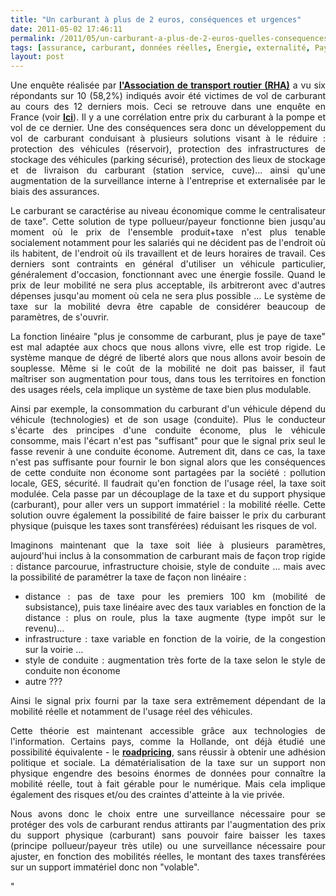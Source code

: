 ```yaml
---
title: "Un carburant à plus de 2 euros, conséquences et urgences"
date: 2011-05-02 17:46:11
permalink: /2011/05/un-carburant-a-plus-de-2-euros-quelles-consequences-quelles-urgences.html
tags: [assurance, carburant, données réelles, Energie, externalité, Pay as You Move]
layout: post
---
```


<p style="text-align: justify">Une enquête réalisée par <strong><a href="http://www.roadtransport.com/Articles/2011/03/23/138355/Fuel-theft-cases-soar-as-diesel-prices-hit-all-time.htm" target="_blank">l'Association de transport routier (RHA)</a></strong> a vu six répondants sur 10 (58,2%) indiqués avoir été victimes de vol de carburant au cours des 12 derniers mois. Ceci se retrouve dans une enquête en France (voir <strong><a href="https://gabrielplassat.github.io/transportsdufutur/wp-content/uploads/sites/6/2011/05/CPVolDeGasoil.pdf" target="_blank">Ici</a></strong>). Il y a une corrélation entre prix du carburant à la pompe et vol de ce dernier. Une des conséquences sera donc un développement du vol de carburant conduisant à plusieurs solutions visant à le réduire : protection des véhicules (réservoir), protection des infrastructures de stockage des véhicules (parking sécurisé), protection des lieux de stockage et de livraison du carburant (station service, cuve)... ainsi qu'une augmentation de la surveillance interne à l'entreprise et externalisée par le biais des assurances.</p> <p style="text-align: justify">Le carburant se caractérise au niveau économique comme le centralisateur de taxe". Cette solution de type pollueur/payeur fonctionne bien jusqu'au moment où le prix de l'ensemble produit+taxe n'est plus tenable socialement notamment pour les salariés qui ne décident pas de l'endroit où ils habitent, de l'endroit où ils travaillent et de leurs horaires de travail. Ces derniers sont contraints en général d'utiliser un véhicule particulier, généralement d'occasion, fonctionnant avec une énergie fossile. Quand le prix de leur mobilité ne sera plus acceptable, ils arbitreront avec d'autres dépenses jusqu'au moment où cela ne sera plus possible ... Le système de taxe sur la mobilité devra être capable de considérer beaucoup de paramètres, de s'ouvrir.</p> <p style="text-align: justify">La fonction linéaire "plus je consomme de carburant, plus je paye de taxe" est mal adaptée aux chocs que nous allons vivre, elle est trop rigide. Le système manque de dégré de liberté alors que nous allons avoir besoin de souplesse. Même si le coût de la mobilité ne doit pas baisser, il faut maîtriser son augmentation pour tous, dans tous les territoires en fonction des usages réels, cela implique un système de taxe bien plus modulable. </p>  <!--more-->   <p style="text-align: justify">Ainsi par exemple, la consommation du carburant d'un véhicule dépend du véhicule (technologies) et de son usage (conduite). Plus le conducteur s'écarte des principes d'une conduite économe, plus le véhicule consomme, mais l'écart n'est pas "suffisant" pour que le signal prix seul le fasse revenir à une conduite économe. Autrement dit, dans ce cas, la taxe n'est pas suffisante pour fournir le bon signal alors que les conséquences de cette conduite non économe sont partagées par la société : pollution locale, GES, sécurité. Il faudrait qu'en fonction de l'usage réel, la taxe soit modulée. Cela passe par un découplage de la taxe et du support physique (carburant), pour aller vers un support immatériel : la mobilité réelle. Cette solution ouvre également la possibilité de faire baisser le prix du carburant physique (puisque les taxes sont transférées) réduisant les risques de vol.</p> <p style="text-align: justify">Imaginons maintenant que la taxe soit liée à plusieurs paramètres, aujourd'hui inclus à la consommation de carburant mais de façon trop rigide : distance parcourue, infrastructure choisie, style de conduite ... mais avec la possibilité de paramétrer la taxe de façon non linéaire :</p> <ul> <li> <div style="text-align: justify">distance : pas de taxe pour les premiers 100 km (mobilité de subsistance), puis taxe linéaire avec des taux variables en fonction de la distance : plus on roule, plus la taxe augmente (type impôt sur le revenu)...</div> </li> <li> <div style="text-align: justify">infrastructure : taxe variable en fonction de la voirie, de la congestion sur la voirie ...</div> </li> <li> <div style="text-align: justify">style de conduite : augmentation très forte de la taxe selon le style de conduite non économe</div> </li> <li> <div style="text-align: justify">autre ???</div> </li> </ul> <p style="text-align: justify">Ainsi le signal prix fourni par la taxe sera extrêmement dépendant de la mobilité réelle et notamment de l'usage réel des véhicules.</p> <p style="text-align: justify">Cette théorie est maintenant accessible grâce aux technologies de l'information. Certains pays, comme la Hollande, ont déjà étudié une possibilité équivalente - le <strong><a href="http://english.verkeerenwaterstaat.nl/english/topics/mobility_and_accessibility/road_pricing/what_is_already_happening_/" target="_blank">roadpricing</a></strong>, sans réussir à obtenir une adhésion politique et sociale. La dématérialisation de la taxe sur un support non physique engendre des besoins énormes de données pour connaître la mobilité réelle, tout à fait gérable pour le numérique. Mais cela implique également des risques et/ou des craintes d'atteinte à la vie privée.</p> <p style="text-align: justify">Nous avons donc le choix entre une surveillance nécessaire pour se protéger des vols de carburant rendus attirants par l'augmentation des prix du support physique (carburant) sans pouvoir faire baisser les taxes (principe pollueur/payeur très utile) ou une surveillance nécessaire pour ajuster, en fonction des mobilités réelles, le montant des taxes transférées sur un support immatériel donc non "volable".</p>"
